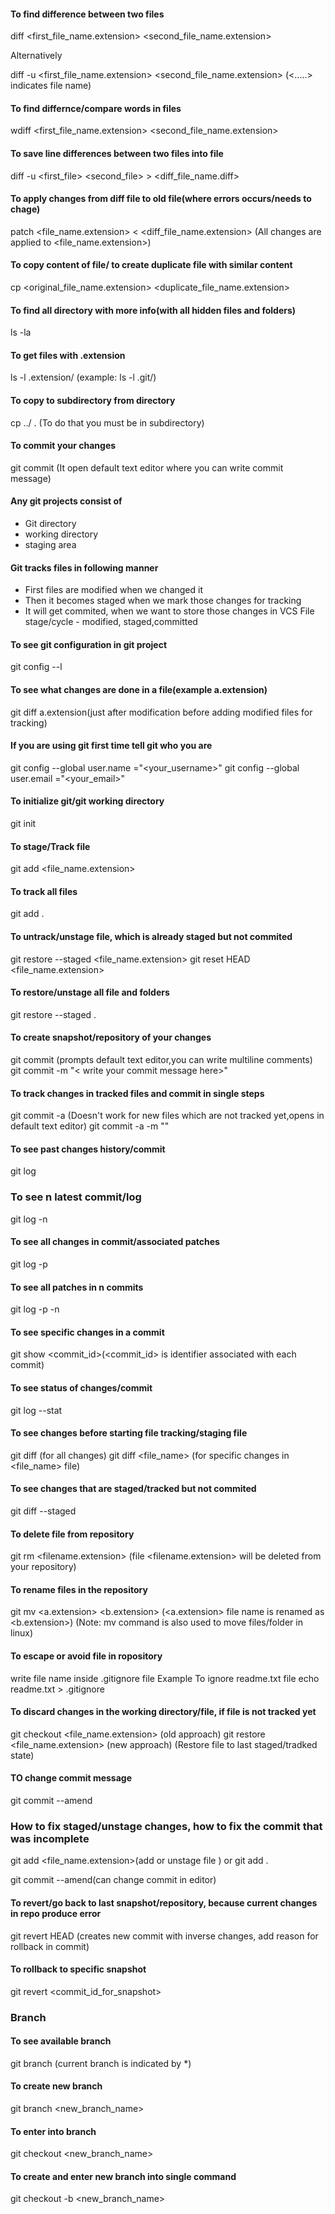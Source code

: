 #### To find difference between two files
diff <first_file_name.extension> <second_file_name.extension>

Alternatively

diff -u <first_file_name.extension> <second_file_name.extension>
(<.....> indicates file name)

#### To find differnce/compare words in files
wdiff <first_file_name.extension> <second_file_name.extension>

#### To save line differences between two files into file
diff -u <first_file> <second_file> > <diff_file_name.diff>


#### To apply changes from diff file to old file(where errors occurs/needs to chage)
patch <file_name.extension> < <diff_file_name.extension>
(All changes are applied to <file_name.extension>)


#### To copy content of file/ to create duplicate file with similar content
cp <original_file_name.extension> <duplicate_file_name.extension>

#### To find all directory with more info(with all hidden files and folders)
ls -la

#### To get files with .extension
ls -l .extension/ (example: ls -l .git/)


#### To copy <file> to subdirectory from directory
cp ../<file> .  (To do that you must be in subdirectory)


#### To commit your changes
git commit  (It open default text editor where you can write commit message)


#### Any git projects consist of
- Git directory
- working directory
- staging area


#### Git tracks files in following manner
- First files are modified when we changed it
- Then it becomes staged when we mark those changes for tracking
- It will get commited, when we want to store those changes in VCS
 File stage/cycle - modified, staged,committed
 
 
#### To see git configuration in git project
git config --l


#### To see what changes are done in a file(example a.extension)
git diff a.extension(just after modification before adding modified files for tracking)


#### If you are using git first time tell git who you are
git config --global user.name ="<your_username>"
git config --global user.email ="<your_email>"


#### To initialize git/git working directory
git init

#### To stage/Track file
git add <file_name.extension>

#### To track all files
git add .


#### To untrack/unstage file, which is already staged but not commited
git restore --staged <file_name.extension>
git reset HEAD <file_name.extension>
#### To restore/unstage all file and folders
git restore --staged .
#### To create snapshot/repository of your changes
git commit (prompts default text editor,you can write multiline comments)
git commit -m "< write your commit message here>"


#### To track changes in tracked files and commit in single steps
git commit -a   (Doesn't work for new files which are not tracked yet,opens in default text editor)
git commit -a -m "<write your commit message>"

#### To see past changes history/commit
git log

### To see n latest commit/log
git log -n
#### To see all changes in commit/associated patches
git log -p
#### To see all patches in n commits
git log -p -n
#### To see specific changes in a commit
git show <commit_id>(<commit_id> is identifier associated with each commit)

#### To see status of changes/commit
git log --stat


#### To see changes before starting file tracking/staging file
git diff (for all changes)
git diff <file_name> (for specific changes in <file_name> file)


#### To see changes that are staged/tracked but not commited
git diff --staged


#### To delete file from repository
git rm <filename.extension> (file <filename.extension> will be deleted from your repository)

#### To rename files in the repository 
git mv <a.extension> <b.extension> (<a.extension> file name is renamed as <b.extension>)
(Note: mv command is also used to move files/folder in linux)


#### To escape or avoid file in ropository
write file name  inside .gitignore file
Example
To ignore readme.txt file
echo readme.txt > .gitignore


#### To discard changes in the working directory/file, if file is not tracked yet
git checkout <file_name.extension> (old approach)
git restore <file_name.extension> (new approach)
(Restore file to last staged/tradked state)


#### TO change commit message
git commit --amend

### How to fix staged/unstage changes, how to fix the commit that was incomplete
git add <file_name.extension>(add or unstage file )
or
git add .

git commit --amend(can change commit in editor)


#### To revert/go back to last snapshot/repository, because current changes in repo produce error
git revert HEAD (creates new commit with inverse changes, add reason for rollback in commit) 

#### To rollback to specific snapshot
git revert <commit_id_for_snapshot>


### Branch
#### To see available branch
git branch (current branch is indicated by *)

#### To create new branch
git branch <new_branch_name>

#### To enter into branch
git checkout <new_branch_name>

#### To create and enter new  branch into single command
git checkout -b <new_branch_name>

